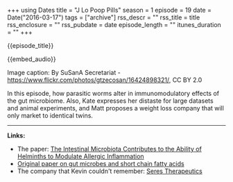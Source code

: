 +++
using Dates
title = "J Lo Poop Pills"
season = 1
episode = 19
date = Date("2016-03-17")
tags = ["archive"]
rss_descr = ""
rss_title = title
rss_enclosure = ""
rss_pubdate = date
episode_length = ""
itunes_duration = ""
+++

{{episode_title}}

{{embed_audio}}

Image caption: By SuSanA Secretariat - <https://www.flickr.com/photos/gtzecosan/16424898321/>, CC BY 2.0

In this episode, how parasitic worms alter in immunomodulatory effects of the gut microbiome. Also, Kate expresses her distaste for large datasets and animal experiments, and Matt proposes a weight loss company that will only market to identical twins.

---

**Links:**

- The paper: [The Intestinal Microbiota Contributes to the Ability of Helminths to Modulate Allergic Inflammation](http://www.sciencedirect.com/science/article/pii/S1074761315003970)
- [Original paper on gut microbes and short chain fatty acids](http://science.sciencemag.org/content/sci/341/6145/569.full)
- The company that Kevin couldn't remember: [Seres Therapeutics](http://www.serestherapeutics.com/)

